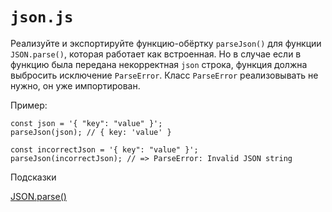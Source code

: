 # `json.js`
Реализуйте и экспортируйте функцию-обёртку `parseJson()` для функции `JSON.parse()`, которая работает как встроенная. Но в случае если в функцию была передана некорректная `json` строка, функция должна выбросить исключение `ParseError`. Класс `ParseError` реализовывать не нужно, он уже импортирован.

Пример:
```
const json = '{ "key": "value" }';
parseJson(json); // { key: 'value' }
 
const incorrectJson = '{ key": "value" }';
parseJson(incorrectJson); // => ParseError: Invalid JSON string
```
Подсказки

[JSON.parse()](https://developer.mozilla.org/ru/docs/Web/JavaScript/Reference/Global_Objects/JSON/parse)